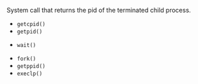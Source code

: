 System call that returns the pid of the terminated child process.

* `getcpid()`
* `getpid()`
+ `wait()`
* `fork()`
* `getppid()`
* `execlp()`

